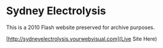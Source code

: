 Sydney Electrolysis
====================

This is a 2010 Flash website preserved for archive purposes.

[http://sydneyelectrolysis.yourwebvisual.com](Live Site Here)